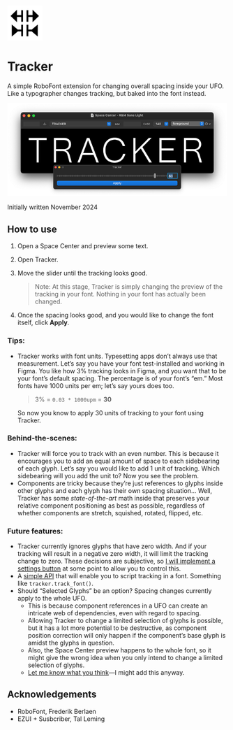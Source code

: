 <img src="source/resources/mechanic_icon.png"  width="80">

# Tracker
A simple RoboFont extension for changing overall spacing inside your UFO. Like a typographer changes tracking, but baked into the font instead.

![](source/resources/ui-main.png)

Initially written November 2024

## How to use

1. Open a Space Center and preview some text.
2. Open Tracker.
3. Move the slider until the tracking looks good.

	> Note: At this stage, Tracker is simply changing the preview of the tracking in your font. Nothing in your font has actually been changed.

4. Once the spacing looks good, and you would like to change the font itself, click **Apply**. 

### Tips: 

- Tracker works with font units. Typesetting apps don’t always use that measurement. Let’s say you have your font test-installed and working in Figma. You like how 3% tracking looks in Figma, and you want that to be your font’s default spacing. The percentage is of your font’s “em.” Most fonts have 1000 units per em; let’s say yours does too. 

	> 3% = `0.03 * 1000upm` = **30**
	
	So now you know to apply 30 units of tracking to your font using Tracker.

### Behind-the-scenes:

- Tracker will force you to track with an even number. This is because it encourages you to add an equal amount of space to each sidebearing of each glyph. Let’s say you would like to add 1 unit of tracking. Which sidebearing will you add the unit to? Now you see the problem.
- Components are tricky because they’re just references to glyphs inside other glyphs and each glyph has their own spacing situation... Well, Tracker has some *state-of-the-art* math inside that preserves your relative component positioning as best as possible, regardless of whether components are stretch, squished, rotated, flipped, etc.
 
### Future features:

- Tracker currently ignores glyphs that have zero width. And if your tracking will result in a negative zero width, it will limit the tracking change to zero. These decisions are subjective, so [I will implement a settings button](https://github.com/ryanbugden/Tracker/issues/1) at some point to allow you to control this.
- A [simple API](https://github.com/ryanbugden/Tracker/issues/2) that will enable you to script tracking in a font. Something like `tracker.track_font()`.
- Should “Selected Glyphs” be an option? Spacing changes currently apply to the whole UFO.
	- This is because component references in a UFO can create an intricate web of dependencies, even with regard to spacing. 
	- Allowing Tracker to change a limited selection of glyphs is possible, but it has a lot more potential to be destructive, as component position correction will only happen if the component’s base glyph is amidst the glyphs in question. 
	- Also, the Space Center preview happens to the whole font, so it might give the wrong idea when you only intend to change a limited selection of glyphs. 
	- [Let me know what you think](https://github.com/ryanbugden/Tracker/issues/3)—I might add this anyway.

## Acknowledgements

- RoboFont, Frederik Berlaen
- EZUI + Susbcriber, Tal Leming
